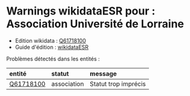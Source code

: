 Warnings wikidataESR pour : Association Université de Lorraine
================

- Edition wikidata : [Q61718100](https://www.wikidata.org/wiki/Q61718100)
- Guide d'édition : [wikidataESR](https://github.com/cpesr/wikidataESR/)



Problèmes détectés dans les entités :

|entité                                               |statut      |message              |
|:----------------------------------------------------|:-----------|:--------------------|
|[Q61718100](https://www.wikidata.org/wiki/Q61718100) |association |Statut trop imprécis |
